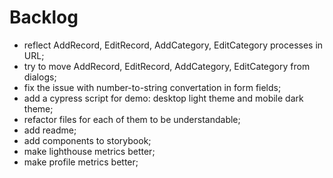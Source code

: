 # Backlog

- reflect AddRecord, EditRecord, AddCategory, EditCategory processes in URL;
- try to move AddRecord, EditRecord, AddCategory, EditCategory from dialogs;
- fix the issue with number-to-string convertation in form fields;
- add a cypress script for demo: desktop light theme and mobile dark theme;
- refactor files for each of them to be understandable;
- add readme;
- add components to storybook;
- make lighthouse metrics better;
- make profile metrics better;
